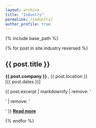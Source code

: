 ```yaml
---
layout: archive
title: "Industry"
permalink: /industry/
author_profile: true
---
```


{% include base_path %}

{% for post in site.industry reversed %}
  <h2 class="archive__item-title" itemprop="headline">
    {{ post.title }}
  </h2>
  <b> {{ post.company }} </b> , {{ post.location }} <br>
  [{{ post.dates }}]

  <p class="archive__item-excerpt" itemprop="description">
    <p>{{ post.excerpt | markdownify | remove: '<p>' | remove: '</p>' }}
      <strong>
        <a href="{{ base_path }}{{ post.url }}" rel="permalink"> Read more</a>
      </strong>
    </p>
  </p>
{% endfor %}
